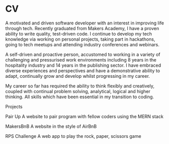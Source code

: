 # CV

A motivated and driven software developer with an interest in improving life through tech. Recently graduated from Makers Academy, I have a proven ability to write quality, test-driven code. I continue to develop my tech knowledge via working on personal projects, taking part in hackathons, going to tech meetups and attending industry conferences and webinars. 

A self-driven and proactive person, accustomed to working in a variety of challenging and pressurised work environments including 8 years in the hospitality industry and 14 years in the publishing sector. I have embraced diverse experiences and perspectives and have a demonstrative ability to adapt, continually grow and develop whilst progressing in my career.  

My career so far has required the ability to think flexibly and creatively, coupled with continual problem solving, analytical, logical and higher thinking. All skills which have been essential in my transition to coding.

Projects

Pair Up
A website to pair program with fellow coders using the MERN stack

MakersBnB
A website in the style of AirBnB

RPS Challenge
A web app to play the rock, paper, scissors game

